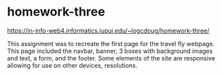 # homework-three

https://in-info-web4.informatics.iupui.edu/~logcdoug/homework-three/

This assignment was to recreate the first page for the travel fly webpage. This page included the navbar, banner, 3 boxes with background images and text, a form, and the footer. Some elements of the site are responsive allowing for use on other devices, resolutions.
